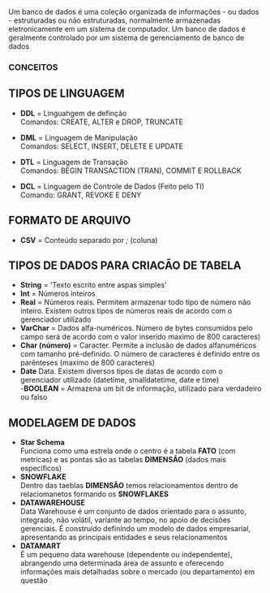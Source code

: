 Um banco de dados é uma coleção organizada de informações - ou dados - estruturadas ou não estruturadas, normalmente armazenadas eletronicamente em um sistema de computador. Um banco de dados é geralmente controlado por um sistema de gerenciamento de banco de dados 

### CONCEITOS
## TIPOS DE LINGUAGEM
- **DDL** = Linguahgem de definção  
Comandos: CREATE, ALTER e DROP, TRUNCATE

- **DML** = Linguagem de Manipulação  
Comandos: SELECT, INSERT, DELETE E UPDATE

- **DTL** = Linguagem de Transação  
Comandos: BEGIN TRANSACTION (TRAN), COMMIT E ROLLBACK

- **DCL** = Linguagem de Controle de Dados (Feito pelo TI)  
Comando: GRANT, REVOKE E DENY

## FORMATO DE ARQUIVO
- **CSV** = Conteúdo separado por _;_ (coluna)

## TIPOS DE DADOS PARA CRIACÃO DE TABELA
- **String** = 'Texto escrito entre aspas simples'  
- **Int** = Números inteiros  
- **Real** = Números reais. Permitem armazenar todo tipo de número não inteiro. Existem outros tipos de números reais de acordo com o gerenciador utilizado  
- **VarChar** = Dados alfa-numéricos. Número de bytes consumidos pelo campo será de acordo com o valor inserido maximo de 800 caracteres)  
- **Char (número)** = Caracter. Permite a inclusão de dados alfanuméricos com tamanho pré-definido. O número de caracteres é definido entre os parênteses (maximo de 800 caracteres)  
- **Date** Data. Existem diversos tipos de datas de acordo com o gerenciador utilizado (datetime, smalldatetime, date e time)  
-**BOOLEAN** = Armazena um bit de informação, utilizado para verdadeiro ou falso  

## MODELAGEM DE DADOS
- **Star Schema**  
Funciona como uma estrela onde o centro é a tabela **FATO** (com metricas) e as pontas são as tabelas **DIMENSÃO** (dados mais especificos)  
- **SNOWFLAKE**  
Dentro das taeblas **DIMENSÃO** temos relacionamentos dentro de relaciomanetos formando os **SNOWFLAKES**  
- **DATAWAREHOUSE**  
Data Warehouse é um conjunto de dados orientado para o assunto, integrado, não volátil, variante ao tempo, no apoio de decisões gerenciais. É construído definindo um modelo de dados empresarial, apresentando as principais entidades e seus relacionamentos  
- **DATAMART**  
É um pequeno data warehouse (dependente ou independente), abrangendo uma determinada área de assunto e oferecendo informações mais detalhadas sobre o mercado (ou departamento) em questão
